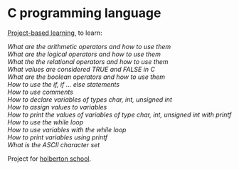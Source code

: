 # C programming language

[Project-based learning](https://en.wikipedia.org/wiki/Project-based_learning), to learn:

*What are the arithmetic operators and how to use them*</br>
*What are the logical operators and how to use them*</br>
*What the the relational operators and how to use them*</br>
*What values are considered TRUE and FALSE in C*</br>
*What are the boolean operators and how to use them*</br>
*How to use the if, if ... else statements*</br>
*How to use comments*</br>
*How to declare variables of types char, int, unsigned int*</br>
*How to assign values to variables*</br>
*How to print the values of variables of type char, int, unsigned int with printf*</br>
*How to use the while loop*</br>
*How to use variables with the while loop*</br>
*How to print variables using printf*</br>
*What is the ASCII character set*

Project for [holberton school](https://www.holbertonschool.com/tn/en/).
